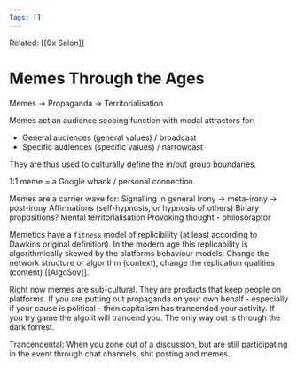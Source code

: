 ```yaml
---
Tags: []
---
```

Related: [[0x Salon]]
# Memes Through the Ages

Memes -> Propaganda -> Territorialisation

Memes act an audience scoping function with modal attractors for:
- General audiences (general values) / broadcast
- Specific audiences (specific values) / narrowcast

They are thus used to culturally define the in/out group boundaries. 

1:1 meme = a Google whack / personal connection. 

Memes are a carrier wave for:
Signalling in general
Irony -> meta-irony -> post-irony
Affirmations (self-hypnosis, or hypnosis of others)
Binary propositions?
Mental territorialisation
Provoking thought - philosoraptor

Memetics have a `fitness` model of replicibility (at least according to Dawkins original definition). In the modern age this replicability is algorithmically skewed by the platforms behaviour models. Change the network structure or algorithm (context), change the replication qualities (content) [[AlgoSov]].

Right now memes are sub-cultural. They are products that keep people on platforms. If you are putting out propaganda on your own behalf - especially if your cause is political - then capitalism has trancended your activity. If you try game the algo it will trancend you. The only way out is through the dark forrest. 

Trancendental: When you zone out of a discussion, but are still participating in the event through chat channels, shit posting and memes. 
